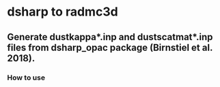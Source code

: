 # dsharp to radmc3d

## Generate dustkappa*.inp and dustscatmat*.inp files from dsharp_opac package (Birnstiel et al. 2018).

### How to use 
